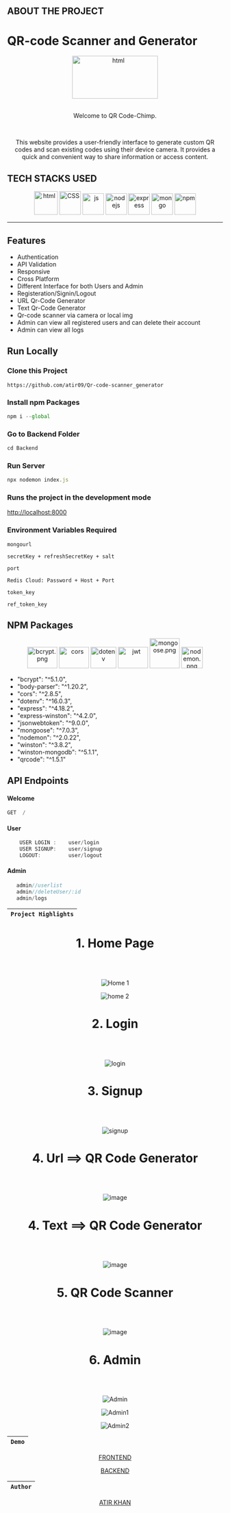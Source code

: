 ## ABOUT THE PROJECT
<h1> QR-code Scanner and Generator</h1>
<div align="center"  width="55" height="55">
  <img src="Frontend/Images/qrlogo.png" alt="html" width="200" height="100"/>
  <br>
  <br>
  <p>Welcome to QR Code-Chimp.</p>
  <br>
  <p>This website provides a user-friendly interface to generate custom QR codes and scan existing codes using their device camera. It provides a quick and convenient way to share information or access content. </p>
</div>








## TECH STACKS USED

<p align = "center">
<img src="https://github.com/PrinceCorwin/Useful-tech-icons/blob/main/images/HTML.png" alt="html" width="55" height="55"/>
<img src="https://user-images.githubusercontent.com/25181517/183898674-75a4a1b1-f960-4ea9-abcb-637170a00a75.png" alt="CSS" width="50" height="55"/>
<img src="https://user-images.githubusercontent.com/25181517/117447155-6a868a00-af3d-11eb-9cfe-245df15c9f3f.png" alt="js" width="50" height="50"/>
<img src="https://raw.githubusercontent.com/PrinceCorwin/Useful-tech-icons/main/images/nodejs.png" alt="nodejs" width="50" height="50"/>
<img src="https://res.cloudinary.com/kc-cloud/images/f_auto,q_auto/v1651772163/expressjslogo/expressjslogo.webp?_i=AA" alt="express" width="50" height="50"/>
 <img src="https://raw.githubusercontent.com/PrinceCorwin/Useful-tech-icons/main/images/mongodb-leaf.png" alt="mongo" width="50" height="50"/> 
<img src="https://user-images.githubusercontent.com/25181517/121401671-49102800-c959-11eb-9f6f-74d49a5e1774.png" alt="npm" width="50" height="50"/>
  
</p>
<hr>

## Features 
-  Authentication
-  API Validation
-  Responsive
-  Cross Platform
-  Different Interface for both Users and Admin
-  Registeration/Signin/Logout
-  URL Qr-Code Generator 
-  Text Qr-Code Generator 
-  Qr-code scanner via camera or local img
-  Admin can view all registered users and can delete their account
-  Admin can view all logs


## Run Locally
### Clone this Project

```
https://github.com/atir09/Qr-code-scanner_generator
```

### Install npm Packages

```javascript
npm i --global
```

### Go to Backend Folder
```javascript
cd Backend
```

### Run Server
```javascript
npx nodemon index.js
```
### Runs the project in the development mode

[http://localhost:8000](http://localhost:8000)


### Environment Variables Required
`mongourl`

`secretKey + refreshSecretKey + salt`

`port`

`Redis Cloud: Password + Host + Port`

`token_key`

`ref_token_key `


## NPM Packages
<p align = "center">
<img src="https://repository-images.githubusercontent.com/139898859/9617c480-81c2-11ea-94fc-322231ead1f0" alt="bcrypt.png" width="70" height="50"/>
<img src="https://github.com/faraz412/cozy-passenger-4798/blob/main/Frontend/Files/cors.png?raw=true" alt="cors" width="70" height="50"/>
<img src="https://github.com/faraz412/cozy-passenger-4798/blob/main/Frontend/Files/download.png?raw=true" alt="dotenv" width="60" height="50"/>
<img src="https://github.com/faraz412/cozy-passenger-4798/blob/main/Frontend/Files/JWT.png?raw=true" alt="jwt" width="70" height="50"/>
<img src="https://4008838.fs1.hubspotusercontent-na1.net/hubfs/4008838/mogoose-logo.png" alt="mongoose.png" width="70" height="70"/>     
<img src="https://user-images.githubusercontent.com/13700/35731649-652807e8-080e-11e8-88fd-1b2f6d553b2d.png" alt="nodemon.png" width="50" height="50"/>
</p>

-  "bcrypt": "^5.1.0",
-  "body-parser": "^1.20.2",
-  "cors": "^2.8.5",
-  "dotenv": "^16.0.3",
-  "express": "^4.18.2",
-  "express-winston": "^4.2.0",
-  "jsonwebtoken": "^9.0.0",
-  "mongoose": "^7.0.3",
-  "nodemon": "^2.0.22",
-  "winston": "^3.8.2",
-  "winston-mongodb": "^5.1.1",
-  "qrcode": "^1.5.1"




   
## API Endpoints
   #### Welcome
```javascript
GET  /
```

 #### User 
```javascript
    USER LOGIN :    user/login
    USER SIGNUP:    user/signup
    LOGOUT:         user/logout
```
  #### Admin 
 ```javascript
    admin//userlist
    admin//deleteUser/:id
    admin/logs
 ```
    
   
<div align = "center">  
  
  
| `Project Highlights` |
| :------------------: | 


<!-- ///////////////////////////////////////////////////////////////////////////////////////////////////////////////////////////////////////////////////// -->

    
  <h1>1.  Home Page  </h1><br><br>
  
![Home 1](https://github.com/atir09/Qr-code-scanner_generator/blob/main/Frontend/Images/home-1.png)

  ![home 2](https://github.com/atir09/Qr-code-scanner_generator/blob/main/Frontend/Images/home-2.png)

  

  <h1>2. Login  </h1>
  <br><br>
  
  ![login](https://github.com/atir09/Qr-code-scanner_generator/blob/main/Frontend/Images/login.png)
  
  <h1>3. Signup  </h1>
  <br><br>
  
  ![signup](https://github.com/atir09/Qr-code-scanner_generator/blob/main/Frontend/Images/signup.png)
  
  <h1>4. Url ==> QR Code Generator  </h1>
  <br><br>
  
  ![image](https://github.com/atir09/Qr-code-scanner_generator/blob/main/Frontend/Images/Url.png)

 <h1>4. Text ==> QR Code Generator  </h1>
  <br><br>
  
  ![image](https://github.com/atir09/Qr-code-scanner_generator/blob/main/Frontend/Images/text.png)

  <h1>5. QR Code Scanner  </h1>
  <br><br>
  
  ![image](https://github.com/atir09/Qr-code-scanner_generator/blob/main/Frontend/Images/scanner.png)
  
  <h1>6. Admin  </h1>
  <br><br>
  
  ![Admin](https://github.com/adityagithubraj/-direful-order-8525/blob/main/Frontend/Images/admin-dashboard.png)
  
  ![Admin1](https://github.com/adityagithubraj/-direful-order-8525/blob/main/Frontend/Images/admin-users.png)
  
  ![Admin2](https://github.com/adityagithubraj/-direful-order-8525/blob/main/Frontend/Images/admin-logs.png)
  
  





| `Demo` |
| :----: | 
   

[FRONTEND](https://qr-code-scanner-generator.netlify.app/)

[BACKEND](https://sore-cyan-cormorant-sock.cyclic.app/)

 
| `Author` |
| :-------: | 

 [ATIR KHAN](https://github.com/atir09) 
 

